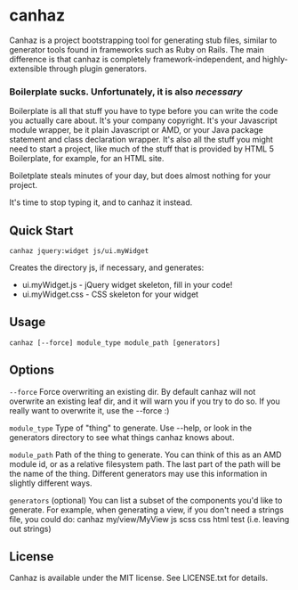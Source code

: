 # canhaz

Canhaz is a project bootstrapping tool for generating stub files,
similar to generator tools found in frameworks such as Ruby on Rails.
The main difference is that canhaz is completely framework-independent,
and highly-extensible through plugin generators.

### Boilerplate sucks.  Unfortunately, it is also *necessary*

Boilerplate is all that stuff you have to type before you can write
the code you actually care about.  It's your company copyright.  It's
your Javascript module wrapper, be it plain Javascript or AMD, or
your Java package statement and class declaration wrapper.  It's also
all the stuff you might need to start a project, like much of the
stuff that is provided by HTML 5 Boilerplate, for example, for an
HTML site.

Boiletplate steals minutes of your day, but does almost nothing for
your project.

It's time to stop typing it, and to canhaz it instead.

## Quick Start

`canhaz jquery:widget js/ui.myWidget`

Creates the directory js, if necessary, and generates:

- ui.myWidget.js  - jQuery widget skeleton, fill in your code!
- ui.myWidget.css - CSS skeleton for your widget

## Usage

`canhaz [--force] module_type module_path [generators]`

## Options

`--force`
Force overwriting an existing dir.  By default canhaz will not overwrite
an existing leaf dir, and it will warn you if you try to do so.  If you
really want to overwrite it, use the --force :)

`module_type`
Type of "thing" to generate.  Use --help, or look in the generators
directory to see what things canhaz knows about.

`module_path`
Path of the thing to generate.  You can think of this as an AMD
module id, or as a relative filesystem path.  The last part of the
path will be the name of the thing.  Different generators may use
this information in slightly different ways.

`generators` (optional)
You can list a subset of the components you'd like to generate.  For
example, when generating a view, if you don't need a strings file, you
could do: canhaz my/view/MyView js scss css html test (i.e. leaving
out strings)

## License

Canhaz is available under the MIT license.  See LICENSE.txt for details.